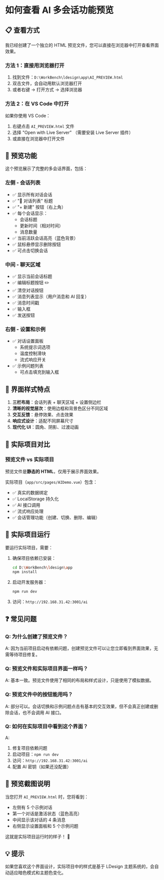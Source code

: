 # 如何查看 AI 多会话功能预览

## 📋 查看方式

我已经创建了一个独立的 HTML 预览文件，您可以直接在浏览器中打开查看界面效果。

### 方法 1：直接用浏览器打开

1. 找到文件：`D:\WorkBench\ldesign\app\AI_PREVIEW.html`
2. 双击文件，会自动用默认浏览器打开
3. 或者右键 → 打开方式 → 选择浏览器

### 方法 2：在 VS Code 中打开

如果你使用 VS Code：
1. 右键点击 `AI_PREVIEW.html` 文件
2. 选择 "Open with Live Server" （需要安装 Live Server 插件）
3. 或直接在浏览器中打开文件

## 🎯 预览功能

这个预览展示了完整的多会话界面，包括：

### 左侧 - 会话列表
- ✅ 显示所有对话会话
- ✅ "💬 对话列表" 标题
- ✅ "+ 新建" 按钮（右上角）
- ✅ 每个会话显示：
  - 会话标题
  - 更新时间（相对时间）
  - 消息数量
- ✅ 当前活跃会话高亮（蓝色背景）
- ✅ 鼠标悬停显示删除按钮
- ✅ 可点击切换会话

### 中间 - 聊天区域
- ✅ 显示当前会话标题
- ✅ 编辑标题按钮 ✏️
- ✅ 清空对话按钮
- ✅ 消息列表显示（用户消息和 AI 回复）
- ✅ 消息时间戳
- ✅ 输入框
- ✅ 发送按钮

### 右侧 - 设置和示例
- ✅ 对话设置面板
  - 系统提示词选项
  - 温度控制滑块
  - 流式响应开关
- ✅ 示例问题列表
  - 可点击填充到输入框

## 🎨 界面样式特点

1. **三栏布局**：会话列表 + 聊天区域 + 设置侧边栏
2. **清晰的视觉层次**：使用边框和背景色区分不同区域
3. **交互反馈**：悬停效果、点击效果
4. **响应式设计**：适配不同屏幕尺寸
5. **现代化 UI**：圆角、阴影、过渡动画

## 🔄 实际项目对比

### 预览文件 vs 实际项目

预览文件是**静态的 HTML**，仅用于展示界面效果。

实际项目（`app/src/pages/AIDemo.vue`）包含：
- ✅ 真实的数据绑定
- ✅ LocalStorage 持久化
- ✅ AI 接口调用
- ✅ 流式响应处理
- ✅ 会话管理功能（创建、切换、删除、编辑）

## 🚀 实际项目运行

要运行实际项目，需要：

1. 确保项目依赖已安装：
   ```bash
   cd D:\WorkBench\ldesign\app
   npm install
   ```

2. 启动开发服务器：
   ```bash
   npm run dev
   ```

3. 访问：`http://192.168.31.42:3001/ai`

## ❓ 常见问题

### Q: 为什么创建了预览文件？
A: 因为当前项目启动有依赖问题，创建预览文件可以让您立即看到界面效果，无需等待项目修复。

### Q: 预览文件和实际项目界面一样吗？
A: 基本一致。预览文件使用了相同的布局和样式设计，只是使用了模拟数据。

### Q: 预览文件中的按钮能用吗？
A: 部分可以。会话切换和示例问题点击有基本的交互效果，但不会真正创建或删除会话，也不会调用 AI 接口。

### Q: 如何在实际项目中看到这个界面？
A: 
1. 修复项目依赖问题
2. 启动项目：`npm run dev`
3. 访问：`http://192.168.31.42:3001/ai`
4. 配置 AI 密钥（如果还没配置）

## 📸 预览截图说明

当您打开 `AI_PREVIEW.html` 时，您将看到：
- 左侧有 5 个示例对话
- 第一个对话是激活状态（蓝色高亮）
- 中间显示该对话的 4 条消息
- 右侧显示设置面板和 5 个示例问题

这就是实际项目运行时的样子！ 🎉

## 💡 提示

如果您喜欢这个界面设计，实际项目中的样式是基于 LDesign 主题系统的，会自动适应暗色模式和主题色变化。
